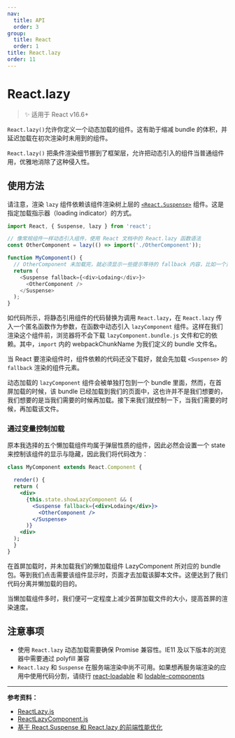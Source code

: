 ```yaml
---
nav:
  title: API
  order: 3
group:
  title: React
  order: 1
title: React.lazy
order: 11
---
```


# React.lazy

> ✨ 适用于 React v16.6+

`React.lazy()`允许你定义一个动态加载的组件。这有助于缩减 bundle 的体积，并延迟加载在初次渲染时未用到的组件。

`React.lazy()` 把条件渲染细节挪到了框架层，允许把动态引入的组件当普通组件用，优雅地消除了这种侵入性。

## 使用方法

请注意，渲染 `lazy` 组件依赖该组件渲染树上层的 [`<React.Suspense>`](./suspense) 组件。这是指定加载指示器（loading indicator）的方式。

```js
import React, { Suspense, lazy } from 'react';

// 像常规组件一样动态引入组件，使用 React 文档中的 React.lazy 函数语法
const OtherComponent = lazy(() => import('./OtherComponent'));

function MyComponent() {
  // OtherComponent 未加载完，就必须显示一些提示等待的 fallback 内容，比如一个加载指示器
  return (
    <Suspense fallback={<div>Lodaing</div>}>
      <OtherComponent />
    </Suspense>
  );
}
```

如代码所示，将静态引用组件的代码替换为调用 `React.lazy`，在 `React.lazy` 传入一个匿名函数作为参数，在函数中动态引入 `lazyComponent` 组件。这样在我们渲染这个组件前，浏览器将不会下载 `lazyComponent.bundle.js` 文件和它的依赖。其中，`import` 内的 webpackChunkName 为我们定义的 bundle 文件名。

当 React 要渲染组件时，组件依赖的代码还没下载好，就会先加载 `<Suspense>` 的 `fallback` 渲染的组件元素。

动态加载的 `lazyComponent` 组件会被单独打包到一个 bundle 里面，然而，在首屏加载的时候，该 bundle 已经加载到我们的页面中，这也许并不是我们想要的，我们想要的是当我们需要的时候再加载。接下来我们就控制一下，当我们需要的时候，再加载该文件。

### 通过变量控制加载

原本我选择的五个懒加载组件均属于弹层性质的组件，因此必然会设置一个 state 来控制该组件的显示与隐藏，因此我们将代码改为：

```jsx | pure
class MyComponent extends React.Component {

  render() {
  return (
    <div>
      {this.state.showLazyComponent && (
        <Suspense fallback={<div>Lodaing</div>}>
          <OtherComponent />
        </Suspense>
      )}
    <div>
  );
  }
}
```

在首屏加载时，并未加载我们的懒加载组件 LazyComponent 所对应的 bundle 包。等到我们点击需要该组件显示时，页面才去加载该脚本文件。这便达到了我们代码分离并懒加载的目的。

当懒加载组件多时，我们便可一定程度上减少首屏加载文件的大小，提高首屏的渲染速度。

## 注意事项

- 使用 `React.lazy` 动态加载需要确保 Promise 兼容性。IE11 及以下版本的浏览器中需要通过 polyfill 兼容
- `React.lazy` 和 `Suspense` 在服务端渲染中尚不可用。如果想再服务端渲染的应用中使用代码分割，请绕行 [react-loadable](https://github.com/thejameskyle/react-loadable#readme) 和 [lodable-components]()

---

**参考资料：**

- [ReactLazy.js](https://github.com/facebook/react/blob/master/packages/react/src/ReactLazy.js)
- [ReactLazyComponent.js](https://github.com/facebook/react/blob/master/packages/shared/ReactLazyComponent.js)
- [基于 React.Suspense 和 React.lazy 的前端性能优化](https://mp.weixin.qq.com/s/uh4UOlGsInYqOKVTYnJySQ)
